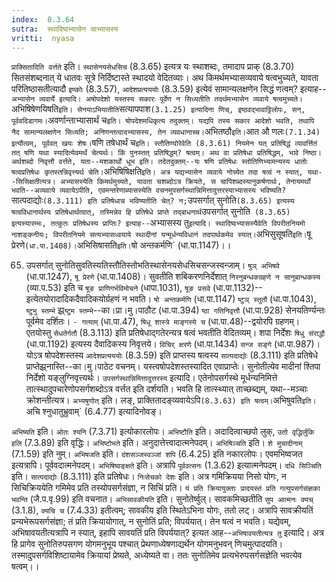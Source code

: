 ```yaml
---
index:  8.3.64
sutra:  स्थादिष्वभ्यासेन चाभ्यासस्य
vritti:  nyasa
---
```


`प्राक्सितादिति वर्त्तते` इति। `स्थासेनयसेधसिच` (8.3.65) इत्यत्र यः स्थाशब्दः, तमादाप प्राक् (8.3.70) सितसंशब्दनात् ये धातवः सूत्रे निर्दिष्टास्ते स्थादयो वेदितव्याः। अथ किमर्थमभ्यासव्यवाये षत्वभुच्यते, यावता परितिष्ठासतीत्यादौ `इण्कोः` (8.3.57), `आदेशप्रत्यययोः` (8.3.59) इत्येवं सामान्यलक्षणेन सिद्धं णत्वम्? इत्याह--`अभ्यासेन व्यवार्ये इत्यादि। अषोपदेशो यस्तस्य सकारः पूर्वेण न सिध्यतीति तदर्थमभ्यासेन व्यवाये षत्वमुच्यते।
`अभिषिषेणयिषति` इति। सेनयाऽभियातीति `सत्यापपाश` (3.1.25) इत्यादिना णिच्, इष्ठवद्भावाट्टिलोपः, सन्, पूर्ववदिडागमः।
`अवर्णान्ताभ्यासार्थं च` इति। षोपदेशमधिकृत्य तदुक्तम्। यद्यपि तस्य सकार आदेशो भवति, तथापि नैद सामान्यलक्षणेन सिध्यति; अनिणन्तत्वादभ्यासस्य, तेन व्यवधानाच्च। `अभितष्ठौ` इति। `आत औ णलः` (7.1.34) इत्यौत्वम्, पूर्ववत् खयः शेषः।
`षणि तषेधार्थं च` इति। स्तौतिण्योरेवेति (8.3.61) नियमेन यत् प्रतिषिद्धं व्यावर्त्तितं तत् षणि यथा स्यादित्येवमर्थं चेत्यर्थः। किं पुनस्तत् प्रतिषिद्धम्? षत्वम्। अथ वा प्रतिषेधा प्रतिषिद्धम्, भावे निष्ठा। अर्थशब्दो निवृत्तौ वर्त्तते, यता--मशकार्थो धूभ इति। तदेतदुक्तम्--यः षणि प्रतिषेधः स्तोतिणिभ्यामन्यस्य धातोः षत्वप्रतिषेधः कृतस्तन्निवृत्त्यर्थ चेति। `अभिषिषिक्षति` इति। अत्र यद्यभ्यासेन व्यवाये नोच्येत तदा षत्वं न स्यात्, यथा--सिसिक्षतीत्यत्र।
अभ्यासस्येति किमर्थमुच्यते, यावता चशब्दोऽत्र क्रियते, स चापिशब्दस्यानुकर्षणार्थः, तेनायमर्थो भवति--अव्यवाये व्यवायेऽपीति, एवमन्तरेणाब्यासस्येति वचनमुपसर्गस्थान्निमित्तादुत्तरस्याभ्यासस्य भविष्यति? `सात्पदाद्योः` (8.3.111) इति प्रतिषेधान्न भविष्यतीति चेत्? न; `उपसर्गात् सुनोति` (8.3.65) इत्यस्य षत्वविधानार्थस्य प्रतिषेधार्थत्वात्, तस्मिन्नेव हि प्रतिषेधे प्राप्ते तद्बाधनार्थ `उपसर्गात् सुनोति` (8.3.65) इत्यस्यारम्भः, तत्कुतः प्रतिषेधस्य प्राप्तिः? इत्याह--`अभ्यासस्य तु` इत्यादि। स्थादिष्वभ्यासस्यैवेति विपरीतनियमो नाशङ्कनीयः; विपरीतनियमे सत्यभ्यासध्वयाये स्थादीनां यन्मूर्धन्यविधानं तदपार्थकमेव स्यात्। `अभिसुसूषति` इति। `षू प्रेरणे` (धा.पा.1408)। `अभिसिषासति` इति। `षो अन्तकर्मणि` (धा.पा.1147)।।

65. उपसर्गात् सुनोतिसुवतिस्यतिस्तौतिस्तोभतिस्थासेनयसेधसिचसन्जस्वन्जाम्।
`षुञ् अभिषवे` (धा.पा.1247), `षू प्रेरणे` (धा.पा.1408)। सुवतीति शबिकरणनिर्देशात् `निरनुबन्धकग्रहणे न सानुबान्धकस्य` (व्या.प.53) इति च `षूङ प्राणिगर्भविमोचने` (धापा.1031), `षूङ प्रसवे` (धा.पा.1132)--इत्येतयोरादादिकदैवादिकयोर्ग्रहणं न भवति। `षो अन्तकर्मणि` (धा.पा.1147) `ष्टुञ् स्तुतौ` (धा.पा.1043), `ष्टुभु स्तम्भे` झ्र्`ष्टुम स्तम्भे`--का।प्रा।मु।पाठौट (धा.पा.394) `ष्ठा गतिनिवृत्तौ` (धा.पा.928) सेनयतिर्ण्यन्तः पूर्वमेव दर्शितः। `- गत्याम्` (धा.पा.47), `षिधू शास्त्रे माङ्गस्ये च` (धा.पा.48)--द्वयोरपि ग्रहणम्। एतयोस्तु `सेधतेर्गतौ` (8.3.113) इति प्रतिषेधाद्गतेरन्यत्र षत्वं भवतीति वेदितव्यम्। शपा निर्देशः `षिधु संराद्धौ` (धा.पा.1192) इत्यस्य दैवादिकस्य निवृत्तये। `विचिर् क्षरणे` (धा.पा.1434) `सन्ज सङ्गे` (धा.पा.987)। योऽत्र षोपदेशस्तस्य `आदेशप्रत्यययोः` (8.3.59) इति प्राप्तस्य षत्वस्य `सात्पदाद्योः` (8.3.111) इति प्रतिषेधे प्राप्तेझ्र्नास्ति--का।मु।पाठेट वचनम्। यस्त्वषोपदेशस्तस्यादित एवाप्राप्तेः। सुनोतीत्येव मादीनां श्तिपा निर्देशो यङ्लुग्निवृत्त्यर्थः।
`उपसर्गस्थान्निमित्तादुत्तरस्य` इत्यादि। एतेनोपसर्गस्थे मूर्धन्यनिमित्ते तात्स्थादुपचारेणोपसर्गशब्दोऽत्र वर्त्तत इति दर्शयति। भवति हि तात्स्थ्यात् ताच्छब्द्यम्, यथा--मञ्चाः क्रोशन्तीत्यत्र। `अभ्यषुणोत्` इति। लङ्, प्राक्तितादङ्व्यवायेऽपि` (8.3.63) इति षत्वम्।
`अभिषुवति` इति। `अचि श्नुधातुभ्रुवाम्` (6.4.77) इत्यादिनोवङ्।

`अभिष्यति` इति। `ओतः श्यनि` (7.3.71) इत्योकारलोपः। `अभिष्टौति` इति। अदादित्वाच्छपो लुक्, `उतो वृद्धिर्लुकि हलि` (7.3.89) इति वृद्धिः।
`अभिष्टोभते` इति। अनुदात्तेत्त्वादात्मनेपदम्। `अभिषिञ्चति` इति। `शे मुचादीनाम्` (7.1.59) इति नुम्।
`अभिषजति` इति। `दंशसञ्जस्वञ्जां शपि` (6.4.25) इति नकारलोपः। एवमभिष्वजत इत्यत्रापि। पूर्ववदात्मनेपदम्। `अभिषिष्वङ्क्षते` इति। अत्रापि `पूर्ववत्सनः` (1.3.62) इत्यात्मनेपदम्।
`दधि सिञ्चिति` इति। `सात्पदाद्योः` (8.3.111) इति प्रतिषेधः। `निःसेचको देशः` इति। अत्र गमिक्रियया निसो योगः, न सिचिक्रिययेति गमिमेव प्रति तस्योपसर्गसंज्ञा, न सिचिं प्रति। `यं प्रति क्रियायुक्ताः प्रादयस्तं प्रति गत्युपसर्गसंज्ञका भवन्ति` (जै.प.वृ.99) इति वचनात। `अभिसावकीयति` इति। सुनोतेर्ष्वुल्। सावकमिच्छतीति `सुप आत्मनः क्यच्` (3.1.8), `क्यचि च` (7.4.33) इतीत्वम्; सावकीय इति स्थितेऽभिना योगः, ततो लट्। अत्रापि सावक्रीयतिं प्रन्यभेरूपसर्गसंज्ञा; तं प्रति क्रियायोगात्, न सुनोतिं प्रति; विपर्ययात्। तेन षत्वं न भवति।
यद्येवम्, अभिषावयतीत्यत्रापि न स्यात्, इहापि सावयतिं प्रति विपर्ययात्? इत्यत आह--`अभिषावयतीत्यत्र तु` इत्यादि। अत्र हि प्रागेव सुनोतिरुपसगण योगमनुभूय पश्चात् प्रेथणाध्येषणाद्यर्थेन योगमनुभवन् णिचमुत्पादयति। तस्मादुपसर्गविशिष्टायामेव क्रियायां प्रेष्यते, अध्येष्यते वा। ततः सुनोतिमेव प्रत्यभेरुपसर्गसज्ञेति भवत्येव षत्वम्।।

